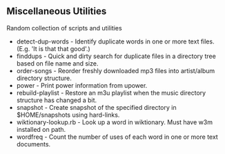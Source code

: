 Miscellaneous Utilities
------------------------
Random collection of scripts and utilities

* detect-dup-words - Identify duplicate words in one or more text files. (E.g. 'It is that that good'.)
* finddups - Quick and dirty search for duplicate files in a directory tree based on file name and size.
* order-songs - Reorder freshly downloaded mp3 files into artist/album directory structure.
* power - Print power information from upower.
* rebuild-playlist - Restore an m3u playlist when the music directory structure has changed a bit.
* snapshot - Create snapshot of the specified directory in $HOME/snapshots using hard-links.
* wiktionary-lookup.rb - Look up a word in wiktionary.  Must have w3m installed on path.
* wordfreq - Count the number of uses of each word in one or more text documents.
